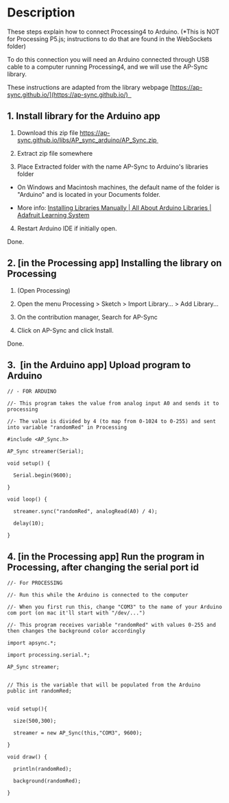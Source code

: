 # Description

These steps explain how to connect Processing4 to Arduino. (*This is NOT for Processing P5.js; instructions to do that are found in the WebSockets folder)



To do this connection you will need an Arduino connected through USB cable to a computer running Processing4, and we will use the AP-Sync library. 

These instructions are adapted from the library webpage [https://ap-sync.github.io/](https://ap-sync.github.io/)  

## 

## 1. Install library for the Arduino app

1. Download this zip file https://ap-sync.github.io/libs/AP_sync_arduino/AP_Sync.zip 

2. Extract zip file somewhere

3. Place Extracted folder with the name AP-Sync to Arduino's libraries folder
- On Windows and Macintosh machines, the default name of the folder is "Arduino" and is located in your Documents folder.

- More info: [Installing Libraries Manually | All About Arduino Libraries | Adafruit Learning System](https://learn.adafruit.com/adafruit-all-about-arduino-libraries-install-use/how-to-install-a-library) 
4. Restart Arduino IDE if initially open.

Done.



## 2. [in the Processing app] Installing the library on Processing

1. (Open Processing)

2. Open the menu Processing > Sketch > Import Library... > Add Library...

3. On the contribution manager, Search for AP-Sync

4. Click on AP-Sync and click Install.

Done.



## 3.  [in the Arduino app] Upload program to Arduino

```Arduino C++
// - FOR ARDUINO

//- This program takes the value from analog input A0 and sends it to processing

//- The value is divided by 4 (to map from 0-1024 to 0-255) and sent into variable "randomRed" in Processing

#include <AP_Sync.h>

AP_Sync streamer(Serial);

void setup() {

  Serial.begin(9600);

}

void loop() {

  streamer.sync("randomRed", analogRead(A0) / 4);

  delay(10);

}
```



## 4. [in the Processing app] Run the program in Processing, after changing the serial port id

```Processing4 Java
//- For PROCESSING

//- Run this while the Arduino is connected to the computer

//- When you first run this, change "COM3" to the name of your Arduino com port (on mac it'll start with "/dev/...")

//- This program receives variable "randomRed" with values 0-255 and then changes the background color accordingly

import apsync.*;

import processing.serial.*;

AP_Sync streamer;


// This is the variable that will be populated from the Arduino
public int randomRed;


void setup(){

  size(500,300);

  streamer = new AP_Sync(this,"COM3", 9600);

}

void draw() {

  println(randomRed);

  background(randomRed);

}
```




